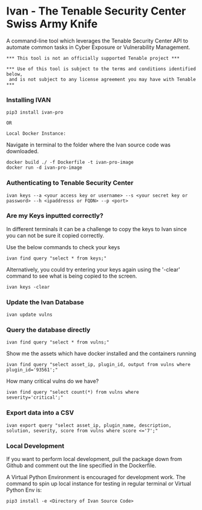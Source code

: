 # Ivan - The Tenable Security Center Swiss Army Knife

A command-line tool which leverages the Tenable Security Center API to automate common tasks
in Cyber Exposure or Vulnerability Management.

    *** This tool is not an officially supported Tenable project ***
    
    *** Use of this tool is subject to the terms and conditions identified below,
     and is not subject to any license agreement you may have with Tenable ***

### Installing IVAN

    pip3 install ivan-pro

    OR 

    Local Docker Instance:

Navigate in terminal to the folder where the Ivan source code was downloaded. 

    docker build ./ -f Dockerfile -t ivan-pro-image
    docker run -d ivan-pro-image

### Authenticating to Tenable Security Center

    ivan keys --a <your access key or username> --s <your secret key or password> --h <ipaddresss or FQDN> --p <port>

### Are my Keys inputted correctly?

In different terminals it can be a challenge to copy the keys to Ivan since you can not be sure it copied correctly.  

Use the below commands to check your keys
    
    ivan find query "select * from keys;"

Alternatively, you could try entering your keys again using the '-clear' command to see what is being copied to the screen.

    ivan keys -clear


### Update the Ivan Database

    ivan update vulns

### Query the database directly

    ivan find query "select * from vulns;"

Show me the assets which have docker installed and the containers running

    ivan find query "select asset_ip, plugin_id, output from vulns where plugin_id='93561';"

How many critical vulns do we have?

    ivan find query "select count(*) from vulns where severity='critical';"


### Export data into a CSV

    ivan export query "select asset_ip, plugin_name, description, solution, severity, score from vulns where score <='7';"

### Local Development

If you want to perform local development, pull the package down from Github and comment out the line specified in the Dockerfile. 

A Virtual Python Environment is encouraged for development work. The command to spin up local instance for testing in regular terminal or Virtual Python Env is:
    
    pip3 install -e <Directory of Ivan Source Code>

